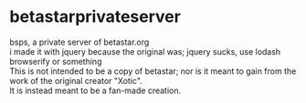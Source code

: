 # betastarprivateserver
bsps, a private server of betastar.org </br> i made it with jquery because the original was; jquery sucks, use lodash browserify or something<br>This is not intended to be a copy of betastar; nor is it meant to gain from the work of the original creator "Xotic".<br>It is instead meant to be a fan-made creation.
